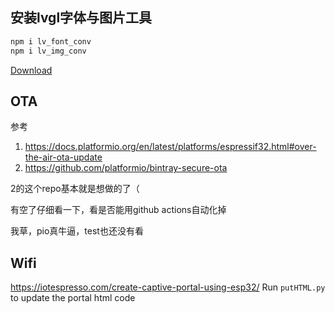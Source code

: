 ## 安装lvgl字体与图片工具
```bash
npm i lv_font_conv 
npm i lv_img_conv
```
[Download](https://github.com/googlefonts/noto-cjk/raw/main/Sans/Mono/NotoSansMonoCJKsc-Regular.otf)

## OTA
参考 
1. https://docs.platformio.org/en/latest/platforms/espressif32.html#over-the-air-ota-update
2. https://github.com/platformio/bintray-secure-ota

2的这个repo基本就是想做的了（

有空了仔细看一下，看是否能用github actions自动化掉

我草，pio真牛逼，test也还没有看

## Wifi 
https://iotespresso.com/create-captive-portal-using-esp32/
Run `putHTML.py` to update the portal html code